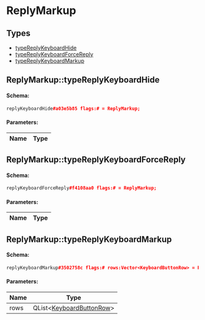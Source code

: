 # ReplyMarkup

## Types

* [typeReplyKeyboardHide](#replymarkuptypereplykeyboardhide)
* [typeReplyKeyboardForceReply](#replymarkuptypereplykeyboardforcereply)
* [typeReplyKeyboardMarkup](#replymarkuptypereplykeyboardmarkup)

## ReplyMarkup::typeReplyKeyboardHide

#### Schema:

```c++
replyKeyboardHide#a03e5b85 flags:# = ReplyMarkup;
```

#### Parameters:

|Name|Type|
|----|----|

## ReplyMarkup::typeReplyKeyboardForceReply

#### Schema:

```c++
replyKeyboardForceReply#f4108aa0 flags:# = ReplyMarkup;
```

#### Parameters:

|Name|Type|
|----|----|

## ReplyMarkup::typeReplyKeyboardMarkup

#### Schema:

```c++
replyKeyboardMarkup#3502758c flags:# rows:Vector<KeyboardButtonRow> = ReplyMarkup;
```

#### Parameters:

|Name|Type|
|----|----|
|rows|QList&lt;[KeyboardButtonRow](keyboardbuttonrow.md)&gt;|


